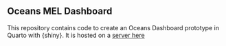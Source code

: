 ## Oceans MEL Dashboard

This repository contains code to create an Oceans Dashboard prototype in Quarto with {shiny}. It is hosted on a [server here](https://cbuelow.shinyapps.io/oceans-dashboard-protoype/)


